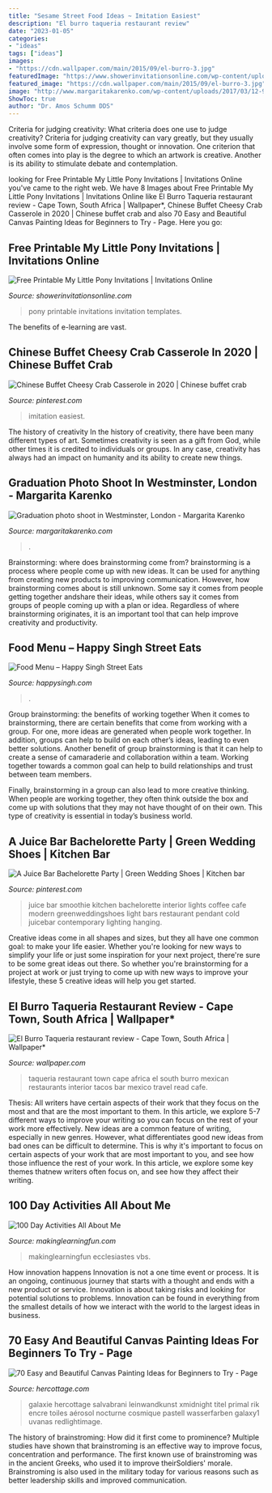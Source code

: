 ```yaml
---
title: "Sesame Street Food Ideas ~ Imitation Easiest"
description: "El burro taqueria restaurant review"
date: "2023-01-05"
categories:
- "ideas"
tags: ["ideas"]
images:
- "https://cdn.wallpaper.com/main/2015/09/el-burro-3.jpg"
featuredImage: "https://www.showerinvitationsonline.com/wp-content/uploads/2016/03/Free-Printable-My-Little-Pony-Invitations.jpg"
featured_image: "https://cdn.wallpaper.com/main/2015/09/el-burro-3.jpg"
image: "http://www.margaritakarenko.com/wp-content/uploads/2017/03/12-9352-post/graduation-london-photo-shoot-portrait-outdoor-Big-Ben-Westminster-street-style-7-683x1024.jpg"
ShowToc: true
author: "Dr. Amos Schumm DDS"
---
```



Criteria for judging creativity: What criteria does one use to judge creativity?
Criteria for judging creativity can vary greatly, but they usually involve some form of expression, thought or innovation. One criterion that often comes into play is the degree to which an artwork is creative. Another is its ability to stimulate debate and contemplation.

	

		
looking for Free Printable My Little Pony Invitations | Invitations Online you've came to the right web. We have 8 Images about Free Printable My Little Pony Invitations | Invitations Online like El Burro Taqueria restaurant review - Cape Town, South Africa | Wallpaper*, Chinese Buffet Cheesy Crab Casserole in 2020 | Chinese buffet crab and also 70 Easy and Beautiful Canvas Painting Ideas for Beginners to Try - Page. Here you go:
		
    
## Free Printable My Little Pony Invitations | Invitations Online

<img loading=lazy src="https://www.showerinvitationsonline.com/wp-content/uploads/2016/03/Free-Printable-My-Little-Pony-Invitations.jpg" onerror="this.onerror=null;this.src='https://tse3.mm.bing.net/th?id=OIP.EHW0_PtFLbJQK9aPefEIXAHaKY&amp;pid=15.1';" alt="Free Printable My Little Pony Invitations | Invitations Online">

_Source: showerinvitationsonline.com_

>pony printable invitations invitation templates. 

	

The benefits of e-learning are vast.

    
## Chinese Buffet Cheesy Crab Casserole In 2020 | Chinese Buffet Crab

<img loading=lazy src="https://i.pinimg.com/736x/fe/74/7c/fe747c222629f76c0ba01c130a6e82cc.jpg" onerror="this.onerror=null;this.src='https://tse2.mm.bing.net/th?id=OIP.2mjAJbW0xtPiZo81Xy9ltAHaLH&amp;pid=15.1';" alt="Chinese Buffet Cheesy Crab Casserole in 2020 | Chinese buffet crab">

_Source: pinterest.com_

>imitation easiest. 

	

The history of creativity
In the history of creativity, there have been many different types of art. Sometimes creativity is seen as a gift from God, while other times it is credited to individuals or groups. In any case, creativity has always had an impact on humanity and its ability to create new things.

    
## Graduation Photo Shoot In Westminster, London - Margarita Karenko

<img loading=lazy src="http://www.margaritakarenko.com/wp-content/uploads/2017/03/12-9352-post/graduation-london-photo-shoot-portrait-outdoor-Big-Ben-Westminster-street-style-7-683x1024.jpg" onerror="this.onerror=null;this.src='https://tse3.mm.bing.net/th?id=OIP.ZMsUtPI_0aaK4jgkeFgGHwHaLG&amp;pid=15.1';" alt="Graduation photo shoot in Westminster, London - Margarita Karenko">

_Source: margaritakarenko.com_

>. 

	

Brainstorming: where does brainstorming come from?
brainstorming is a process where people come up with new ideas. It can be used for anything from creating new products to improving communication. However, how brainstorming comes about is still unknown. Some say it comes from people getting together andshare their ideas, while others say it comes from groups of people coming up with a plan or idea. Regardless of where brainstorming originates, it is an important tool that can help improve creativity and productivity.

    
## Food Menu – Happy Singh Street Eats

<img loading=lazy src="https://happysingh.com/wp-content/uploads/2021/01/z-Main-menu-3-updated-scaled.jpg" onerror="this.onerror=null;this.src='https://tse2.mm.bing.net/th?id=OIP.GVPoi7uRqGZjJYEuNh-XDwHaLV&amp;pid=15.1';" alt="Food Menu – Happy Singh Street Eats">

_Source: happysingh.com_

>. 

	

Group brainstorming: the benefits of working together
When it comes to brainstorming, there are certain benefits that come from working with a group. For one, more ideas are generated when people work together. In addition, groups can help to build on each other’s ideas, leading to even better solutions.
Another benefit of group brainstorming is that it can help to create a sense of camaraderie and collaboration within a team. Working together towards a common goal can help to build relationships and trust between team members.

Finally, brainstorming in a group can also lead to more creative thinking. When people are working together, they often think outside the box and come up with solutions that they may not have thought of on their own. This type of creativity is essential in today’s business world.

    
## A Juice Bar Bachelorette Party | Green Wedding Shoes | Kitchen Bar

<img loading=lazy src="https://i.pinimg.com/736x/04/4f/d2/044fd2dc3c6bde90e39cdb699e849471.jpg" onerror="this.onerror=null;this.src='https://tse3.mm.bing.net/th?id=OIP.1ohhy0zY5Svj8_W7YFp9kQHaJ6&amp;pid=15.1';" alt="A Juice Bar Bachelorette Party | Green Wedding Shoes | Kitchen bar">

_Source: pinterest.com_

>juice bar smoothie kitchen bachelorette interior lights coffee cafe modern greenweddingshoes light bars restaurant pendant cold juicebar contemporary lighting hanging. 

	

Creative ideas come in all shapes and sizes, but they all have one common goal: to make your life easier. Whether you're looking for new ways to simplify your life or just some inspiration for your next project, there're sure to be some great ideas out there. So whether you're brainstorming for a project at work or just trying to come up with new ways to improve your lifestyle, these 5 creative ideas will help you get started.

    
## El Burro Taqueria Restaurant Review - Cape Town, South Africa | Wallpaper*

<img loading=lazy src="https://cdn.wallpaper.com/main/2015/09/el-burro-3.jpg" onerror="this.onerror=null;this.src='https://tse2.mm.bing.net/th?id=OIP.a_ll6SPfbWBCuOrHe8xYwQHaEi&amp;pid=15.1';" alt="El Burro Taqueria restaurant review - Cape Town, South Africa | Wallpaper*">

_Source: wallpaper.com_

>taqueria restaurant town cape africa el south burro mexican restaurants interior tacos bar mexico travel read cafe. 

	

Thesis: All writers have certain aspects of their work that they focus on the most and that are the most important to them. In this article, we explore 5-7 different ways to improve your writing so you can focus on the rest of your work more effectively.
New ideas are a common feature of writing, especially in new genres. However, what differentiates good new ideas from bad ones can be difficult to determine. This is why it's important to focus on certain aspects of your work that are most important to you, and see how those influence the rest of your work. In this article, we explore some key themes thatnew writers often focus on, and see how they affect their writing.

    
## 100 Day Activities All About Me

<img loading=lazy src="https://www.makinglearningfun.com/images/photos/Bible-Tree.JPG" onerror="this.onerror=null;this.src='https://tse4.mm.bing.net/th?id=OIP.zk02fidOijEGB9HezI1ymAHaJ4&amp;pid=15.1';" alt="100 Day Activities All About Me">

_Source: makinglearningfun.com_

>makinglearningfun ecclesiastes vbs. 

	

How innovation happens
Innovation is not a one time event or process. It is an ongoing, continuous journey that starts with a thought and ends with a new product or service. Innovation is about taking risks and looking for potential solutions to problems. Innovation can be found in everything from the smallest details of how we interact with the world to the largest ideas in business.

    
## 70 Easy And Beautiful Canvas Painting Ideas For Beginners To Try - Page

<img loading=lazy src="https://www.hercottage.com/wp-content/uploads/2019/09/Easy-and-Beautiful-Canvas-Painting-Ideas-for-Beginners-to-Try-31.jpg" onerror="this.onerror=null;this.src='https://tse2.mm.bing.net/th?id=OIP.Iw9m3q_pfA97nm5WhHRPKAHaKc&amp;pid=15.1';" alt="70 Easy and Beautiful Canvas Painting Ideas for Beginners to Try - Page">

_Source: hercottage.com_

>galaxie hercottage salvabrani leinwandkunst xmidnight titel primal rik encre toiles aérosol nocturne cosmique pastell wasserfarben galaxy1 uvanas redlightimage. 

	

The history of brainstroming: How did it first come to prominence?
Multiple studies have shown that brainstroming is an effective way to improve focus, concentration and performance. The first known use of brainstroming was in the ancient Greeks, who used it to improve theirSoldiers' morale. Brainstroming is also used in the military today for various reasons such as better leadership skills and improved communication.

